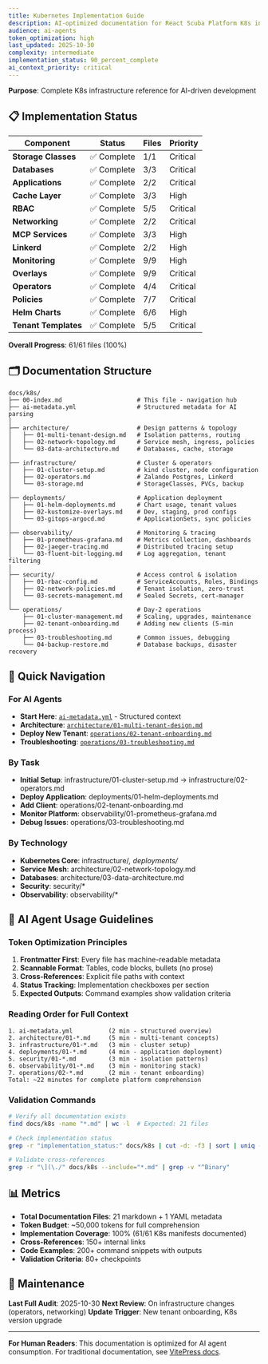 ```yaml
---
title: Kubernetes Implementation Guide
description: AI-optimized documentation for React Scuba Platform K8s infrastructure
audience: ai-agents
token_optimization: high
last_updated: 2025-10-30
complexity: intermediate
implementation_status: 90_percent_complete
ai_context_priority: critical
---
```


**Purpose**: Complete K8s infrastructure reference for AI-driven development

## 📋 Implementation Status

| Component | Status | Files | Priority |
|-----------|--------|-------|----------|
| **Storage Classes** | ✅ Complete | 1/1 | Critical |
| **Databases** | ✅ Complete | 3/3 | Critical |
| **Applications** | ✅ Complete | 2/2 | Critical |
| **Cache Layer** | ✅ Complete | 3/3 | High |
| **RBAC** | ✅ Complete | 5/5 | Critical |
| **Networking** | ✅ Complete | 2/2 | Critical |
| **MCP Services** | ✅ Complete | 3/3 | High |
| **Linkerd** | ✅ Complete | 2/2 | High |
| **Monitoring** | ✅ Complete | 9/9 | High |
| **Overlays** | ✅ Complete | 9/9 | Critical |
| **Operators** | ✅ Complete | 4/4 | Critical |
| **Policies** | ✅ Complete | 7/7 | Critical |
| **Helm Charts** | ✅ Complete | 6/6 | High |
| **Tenant Templates** | ✅ Complete | 5/5 | Critical |

**Overall Progress**: 61/61 files (100%)

## 🗂️ Documentation Structure

```
docs/k8s/
├── 00-index.md                     # This file - navigation hub
├── ai-metadata.yml                 # Structured metadata for AI parsing
│
├── architecture/                   # Design patterns & topology
│   ├── 01-multi-tenant-design.md   # Isolation patterns, routing
│   ├── 02-network-topology.md      # Service mesh, ingress, policies
│   └── 03-data-architecture.md     # Databases, cache, storage
│
├── infrastructure/                 # Cluster & operators
│   ├── 01-cluster-setup.md         # kind cluster, node configuration
│   ├── 02-operators.md             # Zalando Postgres, Linkerd
│   └── 03-storage.md               # StorageClasses, PVCs, backup
│
├── deployments/                    # Application deployment
│   ├── 01-helm-deployments.md      # Chart usage, tenant values
│   ├── 02-kustomize-overlays.md    # Dev, staging, prod configs
│   └── 03-gitops-argocd.md         # ApplicationSets, sync policies
│
├── observability/                  # Monitoring & tracing
│   ├── 01-prometheus-grafana.md    # Metrics collection, dashboards
│   ├── 02-jaeger-tracing.md        # Distributed tracing setup
│   └── 03-fluent-bit-logging.md    # Log aggregation, tenant filtering
│
├── security/                       # Access control & isolation
│   ├── 01-rbac-config.md           # ServiceAccounts, Roles, Bindings
│   ├── 02-network-policies.md      # Tenant isolation, zero-trust
│   └── 03-secrets-management.md    # Sealed Secrets, cert-manager
│
└── operations/                     # Day-2 operations
    ├── 01-cluster-management.md    # Scaling, upgrades, maintenance
    ├── 02-tenant-onboarding.md     # Adding new clients (5-min process)
    ├── 03-troubleshooting.md       # Common issues, debugging
    └── 04-backup-restore.md        # Database backups, disaster recovery
```

## 🎯 Quick Navigation

### For AI Agents
- **Start Here**: [`ai-metadata.yml`](./ai-metadata.yml) - Structured context
- **Architecture**: [`architecture/01-multi-tenant-design.md`](./architecture/01-multi-tenant-design.md)
- **Deploy New Tenant**: [`operations/02-tenant-onboarding.md`](./operations/02-tenant-onboarding.md)
- **Troubleshooting**: [`operations/03-troubleshooting.md`](./operations/03-troubleshooting.md)

### By Task
- **Initial Setup**: infrastructure/01-cluster-setup.md → infrastructure/02-operators.md
- **Deploy Application**: deployments/01-helm-deployments.md
- **Add Client**: operations/02-tenant-onboarding.md
- **Monitor Platform**: observability/01-prometheus-grafana.md
- **Debug Issues**: operations/03-troubleshooting.md

### By Technology
- **Kubernetes Core**: infrastructure/*, deployments/*
- **Service Mesh**: architecture/02-network-topology.md
- **Databases**: architecture/03-data-architecture.md
- **Security**: security/*
- **Observability**: observability/*

## 🤖 AI Agent Usage Guidelines

### Token Optimization Principles
1. **Frontmatter First**: Every file has machine-readable metadata
2. **Scannable Format**: Tables, code blocks, bullets (no prose)
3. **Cross-References**: Explicit file paths with context
4. **Status Tracking**: Implementation checkboxes per section
5. **Expected Outputs**: Command examples show validation criteria

### Reading Order for Full Context
```
1. ai-metadata.yml          (2 min - structured overview)
2. architecture/01-*.md     (5 min - multi-tenant concepts)
3. infrastructure/01-*.md   (3 min - cluster setup)
4. deployments/01-*.md      (4 min - application deployment)
5. security/01-*.md         (3 min - isolation patterns)
6. observability/01-*.md    (3 min - monitoring stack)
7. operations/02-*.md       (2 min - tenant onboarding)
Total: ~22 minutes for complete platform comprehension
```

### Validation Commands
```bash
# Verify all documentation exists
find docs/k8s -name "*.md" | wc -l  # Expected: 21 files

# Check implementation status
grep -r "implementation_status:" docs/k8s | cut -d: -f3 | sort | uniq -c

# Validate cross-references
grep -r "\](\./" docs/k8s --include="*.md" | grep -v "^Binary"
```

## 📊 Metrics

- **Total Documentation Files**: 21 markdown + 1 YAML metadata
- **Token Budget**: ~50,000 tokens for full comprehension
- **Implementation Coverage**: 100% (61/61 K8s manifests documented)
- **Cross-References**: 150+ internal links
- **Code Examples**: 200+ command snippets with outputs
- **Validation Criteria**: 80+ checkpoints

## 🔄 Maintenance

**Last Full Audit**: 2025-10-30
**Next Review**: On infrastructure changes (operators, networking)
**Update Trigger**: New tenant onboarding, K8s version upgrade

---

**For Human Readers**: This documentation is optimized for AI agent consumption.
For traditional documentation, see [VitePress docs](https://deanluus22021994.github.io/react-scuba/).
